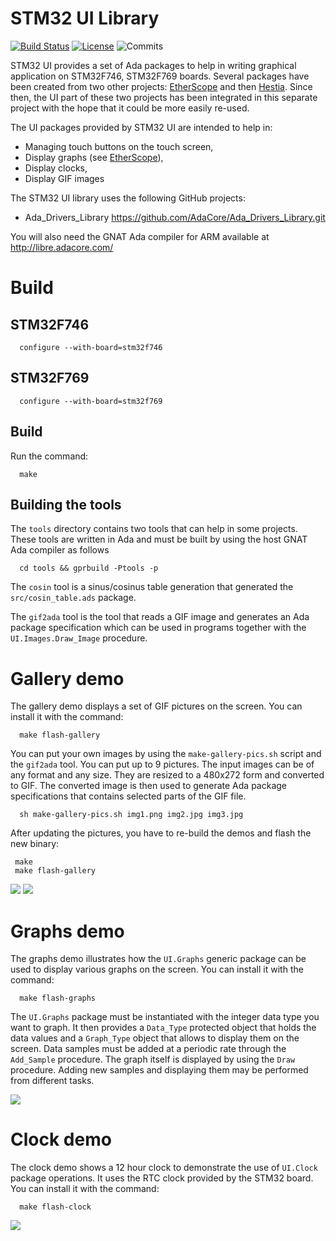 # STM32 UI Library

[![Build Status](https://img.shields.io/jenkins/s/http/jenkins.vacs.fr/stm32-ui.svg)](http://jenkins.vacs.fr/job/stm32-ui/)
[![License](http://img.shields.io/badge/license-APACHE2-blue.svg)](LICENSE)
![Commits](https://img.shields.io/github/commits-since/stcarrez/stm32-ui/1.0.0.svg)

STM32 UI provides a set of Ada packages to help in writing graphical
application on STM32F746, STM32F769 boards.  Several packages have
been created from two other projects: [EtherScope](https://github.com/stcarrez/etherscope.git)
and then [Hestia](https://github.com/stcarrez/hestia.git).
Since then, the UI part of these two projects has been integrated in this separate
project with the hope that it could be more easily re-used.

The UI packages provided by STM32 UI are intended to help in:

* Managing touch buttons on the touch screen,
* Display graphs (see [EtherScope](https://github.com/stcarrez/etherscope.git)),
* Display clocks,
* Display GIF images

The STM32 UI library uses the following GitHub projects:

* Ada_Drivers_Library   https://github.com/AdaCore/Ada_Drivers_Library.git

You will also need the GNAT Ada compiler for ARM available at http://libre.adacore.com/

# Build

## STM32F746

```shell
  configure --with-board=stm32f746
```

## STM32F769

```shell
  configure --with-board=stm32f769
```

## Build

Run the command:

```shell
  make
```

## Building the tools

The `tools` directory contains two tools that can help in some projects.
These tools are written in Ada and must be built by using the host GNAT Ada compiler
as follows

```shell
  cd tools && gprbuild -Ptools -p
```

The `cosin` tool is a sinus/cosinus table generation that generated the
`src/cosin_table.ads` package.

The `gif2ada` tool is the tool that reads a GIF image and generates an Ada
package specification which can be used in programs together with the
`UI.Images.Draw_Image` procedure.

# Gallery demo

The gallery demo displays a set of GIF pictures on the screen.
You can install it with the command:

```shell
  make flash-gallery
```

You can put your own images by using the `make-gallery-pics.sh` script
and the `gif2ada` tool.  You can put up to 9 pictures.  The input images
can be of any format and any size.  They are resized to a 480x272 form
and converted to GIF.  The converted image is then used to generate
Ada package specifications that contains selected parts of the GIF file.

```shell
  sh make-gallery-pics.sh img1.png img2.jpg img3.jpg
```

After updating the pictures, you have to re-build the demos and flash
the new binary:

```shell
 make
 make flash-gallery
```

![](https://github.com/stcarrez/stm32-ui/wiki/images/stm32-ui-ada-lovelace.jpg)
![](https://github.com/stcarrez/stm32-ui/wiki/images/stm32-ui-makewithada.jpg)

# Graphs demo

The graphs demo illustrates how the `UI.Graphs` generic package can be used
to display various graphs on the screen.
You can install it with the command:

```shell
  make flash-graphs
```

The `UI.Graphs` package must be instantiated with the integer data type you want to graph.
It then provides a `Data_Type` protected object that holds the data values and a
`Graph_Type` object that allows to display them on the screen.  Data samples must be added
at a periodic rate through the `Add_Sample` procedure.  The graph itself is displayed
by using the `Draw` procedure.  Adding new samples and displaying them may be performed
from different tasks.

![](https://github.com/stcarrez/stm32-ui/wiki/images/stm32-ui-graphs.jpg)

# Clock demo

The clock demo shows a 12 hour clock to demonstrate the use of `UI.Clock` package
operations.  It uses the RTC clock provided by the STM32 board.
You can install it with the command:

```shell
  make flash-clock
```

![](https://github.com/stcarrez/stm32-ui/wiki/images/stm32-ui-clock.jpg)
